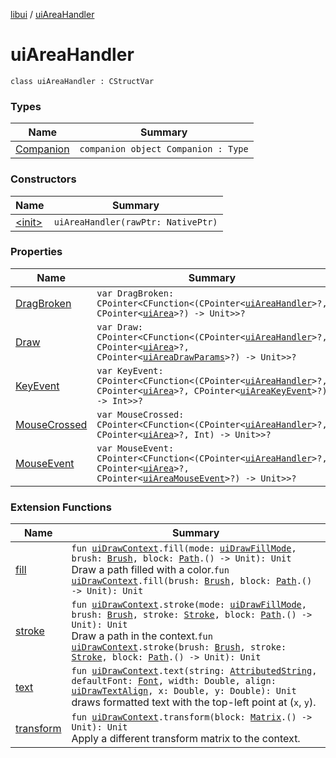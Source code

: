 [libui](../index.md) / [uiAreaHandler](./index.md)

# uiAreaHandler

`class uiAreaHandler : CStructVar`

### Types

| Name | Summary |
|---|---|
| [Companion](-companion.md) | `companion object Companion : Type` |

### Constructors

| Name | Summary |
|---|---|
| [&lt;init&gt;](-init-.md) | `uiAreaHandler(rawPtr: NativePtr)` |

### Properties

| Name | Summary |
|---|---|
| [DragBroken](-drag-broken.md) | `var DragBroken: CPointer<CFunction<(CPointer<`[`uiAreaHandler`](./index.md)`>?, CPointer<`[`uiArea`](../ui-area.md)`>?) -> Unit>>?` |
| [Draw](-draw.md) | `var Draw: CPointer<CFunction<(CPointer<`[`uiAreaHandler`](./index.md)`>?, CPointer<`[`uiArea`](../ui-area.md)`>?, CPointer<`[`uiAreaDrawParams`](../ui-area-draw-params/index.md)`>?) -> Unit>>?` |
| [KeyEvent](-key-event.md) | `var KeyEvent: CPointer<CFunction<(CPointer<`[`uiAreaHandler`](./index.md)`>?, CPointer<`[`uiArea`](../ui-area.md)`>?, CPointer<`[`uiAreaKeyEvent`](../ui-area-key-event/index.md)`>?) -> Int>>?` |
| [MouseCrossed](-mouse-crossed.md) | `var MouseCrossed: CPointer<CFunction<(CPointer<`[`uiAreaHandler`](./index.md)`>?, CPointer<`[`uiArea`](../ui-area.md)`>?, Int) -> Unit>>?` |
| [MouseEvent](-mouse-event.md) | `var MouseEvent: CPointer<CFunction<(CPointer<`[`uiAreaHandler`](./index.md)`>?, CPointer<`[`uiArea`](../ui-area.md)`>?, CPointer<`[`uiAreaMouseEvent`](../ui-area-mouse-event/index.md)`>?) -> Unit>>?` |

### Extension Functions

| Name | Summary |
|---|---|
| [fill](../../libui.ktx.draw/fill.md) | `fun `[`uiDrawContext`](../ui-draw-context.md)`.fill(mode: `[`uiDrawFillMode`](../ui-draw-fill-mode.md)`, brush: `[`Brush`](../../libui.ktx.draw/-brush/index.md)`, block: `[`Path`](../../libui.ktx.draw/-path/index.md)`.() -> Unit): Unit`<br>Draw a path filled with a color.`fun `[`uiDrawContext`](../ui-draw-context.md)`.fill(brush: `[`Brush`](../../libui.ktx.draw/-brush/index.md)`, block: `[`Path`](../../libui.ktx.draw/-path/index.md)`.() -> Unit): Unit` |
| [stroke](../../libui.ktx.draw/stroke.md) | `fun `[`uiDrawContext`](../ui-draw-context.md)`.stroke(mode: `[`uiDrawFillMode`](../ui-draw-fill-mode.md)`, brush: `[`Brush`](../../libui.ktx.draw/-brush/index.md)`, stroke: `[`Stroke`](../../libui.ktx.draw/-stroke/index.md)`, block: `[`Path`](../../libui.ktx.draw/-path/index.md)`.() -> Unit): Unit`<br>Draw a path in the context.`fun `[`uiDrawContext`](../ui-draw-context.md)`.stroke(brush: `[`Brush`](../../libui.ktx.draw/-brush/index.md)`, stroke: `[`Stroke`](../../libui.ktx.draw/-stroke/index.md)`, block: `[`Path`](../../libui.ktx.draw/-path/index.md)`.() -> Unit): Unit` |
| [text](../../libui.ktx.draw/text.md) | `fun `[`uiDrawContext`](../ui-draw-context.md)`.text(string: `[`AttributedString`](../../libui.ktx.draw/-attributed-string/index.md)`, defaultFont: `[`Font`](../../libui.ktx.draw/-font/index.md)`, width: Double, align: `[`uiDrawTextAlign`](../ui-draw-text-align.md)`, x: Double, y: Double): Unit`<br>draws formatted text with the top-left point at (`x`, `y`). |
| [transform](../../libui.ktx.draw/transform.md) | `fun `[`uiDrawContext`](../ui-draw-context.md)`.transform(block: `[`Matrix`](../../libui.ktx.draw/-matrix/index.md)`.() -> Unit): Unit`<br>Apply a different transform matrix to the context. |
